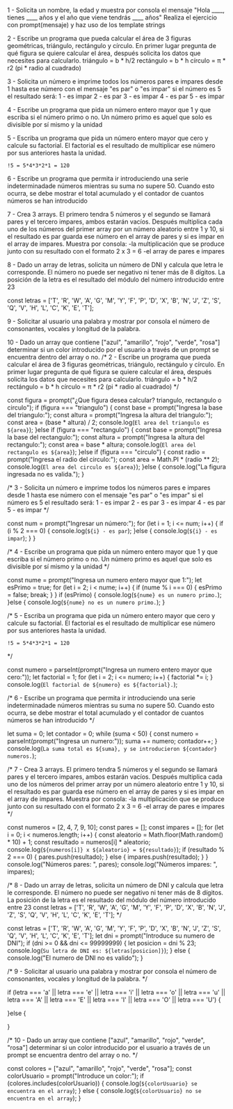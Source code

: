 1 - Solicita un nombre, la edad y muestra por consola el mensaje "Hola ____, tienes ____ años y el año que viene tendrás ____ años"
Realiza el ejercicio con prompt(mensaje) y haz uso de los template strings

2 - Escribe un programa que pueda calcular el área de 3 figuras geométricas, triángulo, rectángulo y círculo. En primer lugar pregunta de qué figura se quiere calcular el área, después solicita los datos que necesites para calcularlo.
    triángulo = b * h/2
    rectángulo = b * h
    círculo = π * r2 (pi * radio al cuadrado)

3 - Solicita un número e imprime todos los números pares e impares desde 1 hasta ese número con el mensaje "es par" o "es impar"
    si el número es 5 el resultado será:
        1 - es impar
        2 - es par
        3 - es impar
        4 - es par
        5 - es impar

4 - Escribe un programa que pida un número entero mayor que 1 y que escriba si el número primo o no.
    Un número primo es aquel que solo es divisible por sí mismo y la unidad

5 - Escriba un programa que pida un número entero mayor que cero y calcule su factorial.
    El factorial es el resultado de multiplicar ese número por sus anteriores hasta la unidad.

    !5 = 5*4*3*2*1 = 120

6 - Escribe un programa que permita ir introduciendo una serie indeterminadade números mientras su suma no supere 50. Cuando esto ocurra, se debe mostrar el total acumulado y el contador de cuantos números se han introducido

7 - Crea 3 arrays. El primero tendra 5 números y el segundo se llamará pares y el tercero impares, ambos estarán vacíos. Después multiplica cada uno de los números del primer array por un número aleatorio entre 1 y 10, si el resultado es par guarda ese número en el array de pares y si es impar en el array de impares. Muestra por consola:
    -la multiplicación que se produce junto con su resultado con el formato 2 x 3 = 6
    -el array de pares e impares

8 - Dado un array de letras, solicita un número de DNI y calcula que letra le corresponde. El número no puede ser negativo ni tener más de 8 dígitos. La posición de la letra es el resultado del módulo del número introducido entre 23

const letras = ['T', 'R', 'W', 'A', 'G', 'M', 'Y', 'F', 'P', 'D', 'X', 'B', 'N', 'J', 'Z', 'S', 'Q', 'V', 'H', 'L', 'C', 'K', 'E', 'T'];

9 - Solicitar al usuario una palabra y mostrar por consola el número de consonantes, vocales y longitud de la palabra.

10 - Dado un array que contiene ["azul", "amarillo", "rojo", "verde", "rosa"] determinar si un color introducido por el usuario a través de un prompt se encuentra dentro del array o no.
/*
2 - Escribe un programa que pueda calcular el área de 3 figuras geométricas, triángulo, rectángulo y círculo.
En primer lugar pregunta de qué figura se quiere calcular el área, después solicita los datos que necesites
para calcularlo.
    triángulo = b * h/2
    rectángulo = b * h
    círculo = π * r2 (pi * radio al cuadrado)
*/

const figura = prompt("¿Que figura desea calcular? triangulo, rectangulo o circulo");
if (figura === "triangulo") 
{
    const base = prompt("Ingresa la base del triangulo:");
    const altura = prompt("Ingresa la altura del triangulo:");
    const area = (base * altura) / 2;
    console.log(`El area del triangulo es ${area}`);
}else if (figura === "rectangulo") 
{
    const base = prompt("Ingresa la base del rectangulo:");
    const altura = prompt("Ingresa la altura del rectangulo:");
    const area = base * altura;
    console.log(`El area del rectangulo es ${area}`);
}else if (figura === "circulo") 
{
    const radio = prompt("Ingresa el radio del circulo:");
    const area = Math.PI * (radio ** 2);
    console.log(`El area del circulo es ${area}`);
}else
{
    console.log("La figura ingresada no es valida.");
}

/* 
3 - Solicita un número e imprime todos los números pares e impares desde 1 hasta ese número con el mensaje "es par" o "es impar"
    si el número es 5 el resultado será:
        1 - es impar
        2 - es par
        3 - es impar
        4 - es par
        5 - es impar 
*/

const num = prompt("Ingresar un número:");
for (let i = 1; i <= num; i++) 
{
    if (i % 2 === 0) 
    {
        console.log(`${i} - es par`);
    }else 
    {
        console.log(`${i} - es impar`);
    }
}

/*
4 - Escribe un programa que pida un número entero mayor que 1 y que escriba si el número primo o no.
    Un número primo es aquel que solo es divisible por sí mismo y la unidad
*/

const nume = prompt("Ingresa un numero entero mayor que 1:");
let esPrimo = true;
for (let i = 2; i < nume; i++) 
{
    if (nume % i === 0) 
    {
        esPrimo = false;
        break;
    }
}
if (esPrimo) 
{
    console.log(`${nume} es un numero primo.`);
}else 
{
    console.log(`${nume} no es un numero primo.`);
}

/*
5 - Escriba un programa que pida un número entero mayor que cero y calcule su factorial.
    El factorial es el resultado de multiplicar ese número por sus anteriores hasta la unidad.

    !5 = 5*4*3*2*1 = 120
*/

const numero = parseInt(prompt("Ingresa un numero entero mayor que cero:"));
let factorial = 1;
for (let i = 2; i <= numero; i++)
{
    factorial *= i;
}
console.log(`El factorial de ${numero} es ${factorial}.`);

/*
6 - Escribe un programa que permita ir introduciendo una serie indeterminadade números 
mientras su suma no supere 50. Cuando esto ocurra, se debe mostrar el total acumulado 
y el contador de cuantos números se han introducido
*/

let suma = 0;
let contador = 0;
while (suma < 50) 
{
    const numero = parseInt(prompt("Ingresa un numero:"));
    suma += numero;
    contador++;
}
console.log(`La suma total es ${suma}, y se introducieron ${contador} numeros.`);

/*
7 - Crea 3 arrays. El primero tendra 5 números y el segundo se llamará pares y el tercero impares, 
ambos estarán vacíos. Después multiplica cada uno de los números del primer array por un número aleatorio 
entre 1 y 10, si el resultado es par guarda ese número en el array de pares y si es impar en el array de
 impares. Muestra por consola:
    -la multiplicación que se produce junto con su resultado con el formato 2 x 3 = 6
    -el array de pares e impares
*/

const numeros = [2, 4, 7, 9, 10];
const pares = [];
const impares = [];
for (let i = 0; i < numeros.length; i++) 
{
    const aleatorio = Math.floor(Math.random() * 10) + 1;
    const resultado = numeros[i] * aleatorio;
    console.log(`${numeros[i]} x ${aleatorio} = ${resultado}`);
    if (resultado % 2 === 0) 
    {
        pares.push(resultado);
    } else 
    {
        impares.push(resultado);
    }
}
console.log("Números pares: ", pares);
console.log("Números impares: ", impares);

/*
8 - Dado un array de letras, solicita un número de DNI y calcula que letra le corresponde.
El número no puede ser negativo ni tener más de 8 dígitos. La posición de la letra es el resultado 
del módulo del número introducido entre 23
const letras = ['T', 'R', 'W', 'A', 'G', 'M', 'Y', 'F', 'P', 'D', 'X', 'B', 'N', 'J', 
                'Z', 'S', 'Q', 'V', 'H', 'L', 'C', 'K', 'E', 'T'];
*/

const letras = ['T', 'R', 'W', 'A', 'G', 'M', 'Y', 'F', 'P', 'D', 'X', 'B', 
                'N', 'J', 'Z', 'S', 'Q', 'V', 'H', 'L', 'C', 'K', 'E', 'T'];
let dni = prompt("Introduce su numero de DNI");
if (dni >= 0 && dni <= 99999999) 
{
  let posicion = dni % 23;
  console.log(`Su letra de DNI es: ${letras[posicion]}`);
} else
{
  console.log("El numero de DNI no es valido");
}

/*
9 - Solicitar al usuario una palabra y mostrar por consola el número de consonantes, 
vocales y longitud de la palabra.
*/

if (letra === 'a' || letra === 'e' || letra === 'i' || letra === 'o' || letra === 'u' || letra === 'A' || letra === 'E' || letra === 'I' || letra === 'O' || letra === 'U') {

}else
{

}
      
/*
10 - Dado un array que contiene ["azul", "amarillo", "rojo", "verde", "rosa"] 
determinar si un color introducido por el usuario a través de un prompt 
se encuentra dentro del array o no.
*/

const colores = ["azul", "amarillo", "rojo", "verde", "rosa"];
const colorUsuario = prompt("Introduce un color:");
if (colores.includes(colorUsuario))
{
    console.log(`${colorUsuario} se encuentra en el array`);
} else 
{
    console.log(`${colorUsuario} no se encuentra en el array`);
}
